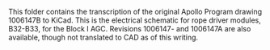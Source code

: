 This folder contains the transcription of the original Apollo Program drawing 1006147B to KiCad.  This is the electrical schematic for rope driver modules, B32-B33, for the Block I AGC.  Revisions 1006147- and 1006147A are also available, though not translated to CAD as of this writing.

